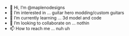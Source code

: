 - 👋 Hi, I’m @maplenodesigns
- 👀 I’m interested in ... guitar hero modding/custom guitars
- 🌱 I’m currently learning ... 3d model and code
- 💞️ I’m looking to collaborate on ... nothin
- 📫 How to reach me ... nuh uh

<!---
maplenodesigns/maplenodesigns is a ✨ special ✨ repository because its `README.md` (this file) appears on your GitHub profile.
You can click the Preview link to take a look at your changes.
--->
